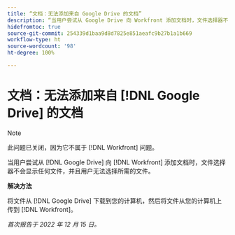 ```yaml
---
title: “文档：无法添加来自 Google Drive 的文档”
description: “当用户尝试从 Google Drive 向 Workfront 添加文档时，文件选择器不会显示任何文件，并且用户无法选择所需的文件。”
hidefromtoc: true
source-git-commit: 254339d1baa9d8d7825e851aeafc9b27b1a1b669
workflow-type: ht
source-wordcount: '98'
ht-degree: 100%

---
```



# 文档：无法添加来自 [!DNL Google Drive] 的文档

<!--On WF and WFP TOCs-->

>[!NOTE]
>
>此问题已关闭，因为它不属于 [!DNL Workfront] 问题。

当用户尝试从 [!DNL Google Drive] 向 [!DNL Workfront] 添加文档时，文件选择器不会显示任何文件，并且用户无法选择所需的文件。

**解决方法**

将文件从 [!DNL Google Drive] 下载到您的计算机，然后将文件从您的计算机上传到 [!DNL Workfront]。

_首次报告于 2022 年 12 月 15 日。_

